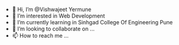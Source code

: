- 👋 Hi, I’m @Vishwajeet Yermune
- 👀 I’m interested in Web Development
- 🌱 I’m currently learning in Sinhgad College Of Engineering Pune
- 💞️ I’m looking to collaborate on ...
- 📫 How to reach me ...

<!---
Vishwajeetyermune/Vishwajeetyermune is a ✨ special ✨ repository because its `README.md` (this file) appears on your GitHub profile.
You can click the Preview link to take a look at your changes.
--->
